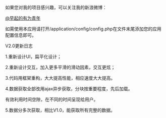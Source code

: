 如果您对我的项目感兴趣，可以关注我的新浪微博：

[@早起的有为青年](http://weibo.com/2098407280)

如需使用本应用请打开/application/config/config.php在文件末尾添加您的应用配置信息即可。 


V2.0更新日志 

1.重新设计UI，扁平化设计； 


2.重新设计交互，加入更多平滑的滑动因素，交互更炫； 


3.代码用框架重构，大大提高性能，相应速度大大提高。 


4.数据获取全部改用ajax异步获取，分块按重要程度，先后加载。 

  有效利用时间空隙，在不同的时间呈现给用户。 
  
  
5.数据分多次获取，相比V1.0，能获取所有完整的数据。 

